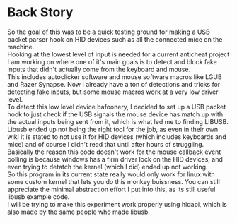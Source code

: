 # Back Story
So the goal of this was to be a quick testing ground for making a USB packet parser hook on HID devices such as all the connected mice on the machine. 
<br>
Hooking at the lowest level of input is needed for a current anticheat project I am working on where one of it's main goals is to detect and block fake inputs that didn't actually come from the keyboard and mouse.
<br>
This includes autoclicker software and mouse software macros like LGUB and Razer Synapse. Now I already have a ton of detections and tricks for detecting fake inputs, but some mouse macros work at a very low driver level.
<br>
To detect this low level device bafoonery, I decided to set up a USB packet hook to just check if the USB signals the mouse device has match up with the actual inputs being sent from it, which is what led me to finding LIBUSB.
<br>
Libusb ended up not being the right tool for the job, as even in their own wiki it is stated to not use it for HID devices (which includes keyboards and mice) and of course I didn't read that until after hours of struggling.
<br>
Basically the reason this code doesn't work for the mouse callback event polling is because windows has a firm driver lock on the HID devices, and even trying to detatch the kernel (which I did) ended up not working.
<br>
So this program in its current state really would only work for linux with some custom kernel that lets you do this monkey buissness. You can still appreciate the minimal abstraction effort I put into this, as its still useful libusb example code.
<br>
I will be trying to make this experiment work properly using hidapi, which is also made by the same people who made libusb.
